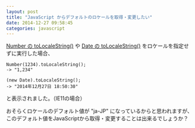 ```yaml
---
layout: post
title: "JavaScript からデフォルトのロケールを取得・変更したい"
date: 2014-12-27 09:58:45
categories: javascript
---
```

<p><a href="https://developer.mozilla.org/en-US/docs/Web/JavaScript/Reference/Global_Objects/Number/toLocaleString">Number の toLocaleString()</a> や <a href="https://developer.mozilla.org/en-US/docs/Web/JavaScript/Reference/Global_Objects/Date/toLocaleDateString">Date の toLocaleString()</a> をロケールを指定せずに実行した場合、</p>

<pre><code>Number(1234).toLocaleString();
-&gt; "1,234"

(new Date).toLocaleString();
-&gt; "‎2014‎年‎12‎月‎27‎日‎ ‎18‎:‎50‎:‎30"
</code></pre>

<p>と表示されました。（IE11の場合）  </p>

<p>おそらくロケールのデフォルト値が "ja-JP" になっているからと思われますが、このデフォルト値をJavaScriptから取得・変更することは出来るでしょうか？</p>
